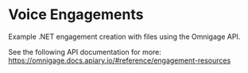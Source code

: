 # Voice Engagements

Example .NET engagement creation with files using the Omnigage API.

See the following API documentation for more: https://omnigage.docs.apiary.io/#reference/engagement-resources
